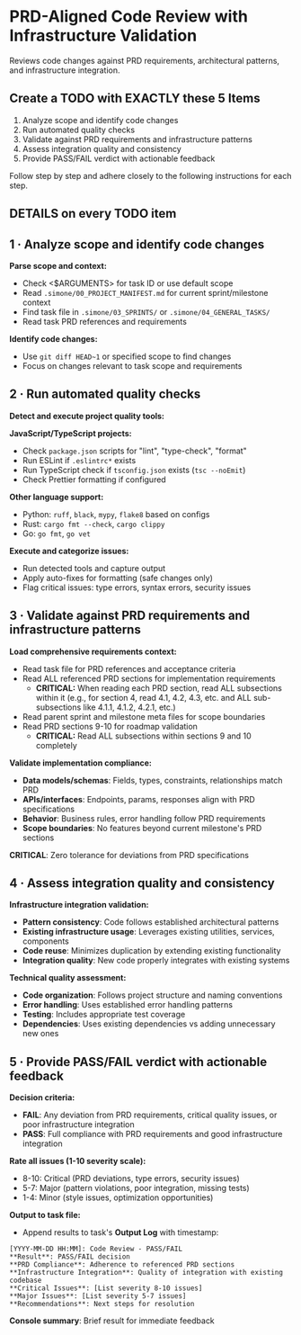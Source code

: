 # PRD-Aligned Code Review with Infrastructure Validation

Reviews code changes against PRD requirements, architectural patterns, and infrastructure integration.

## Create a TODO with EXACTLY these 5 Items

1. Analyze scope and identify code changes
2. Run automated quality checks
3. Validate against PRD requirements and infrastructure patterns  
4. Assess integration quality and consistency
5. Provide PASS/FAIL verdict with actionable feedback

Follow step by step and adhere closely to the following instructions for each step.

## DETAILS on every TODO item

## 1 · Analyze scope and identify code changes

**Parse scope and context:**
- Check <$ARGUMENTS> for task ID or use default scope
- Read `.simone/00_PROJECT_MANIFEST.md` for current sprint/milestone context  
- Find task file in `.simone/03_SPRINTS/` or `.simone/04_GENERAL_TASKS/`
- Read task PRD references and requirements

**Identify code changes:**
- Use `git diff HEAD~1` or specified scope to find changes
- Focus on changes relevant to task scope and requirements

## 2 · Run automated quality checks

**Detect and execute project quality tools:**

**JavaScript/TypeScript projects:**
- Check `package.json` scripts for "lint", "type-check", "format"
- Run ESLint if `.eslintrc*` exists
- Run TypeScript check if `tsconfig.json` exists (`tsc --noEmit`)
- Check Prettier formatting if configured

**Other language support:**
- Python: `ruff`, `black`, `mypy`, `flake8` based on configs
- Rust: `cargo fmt --check`, `cargo clippy`  
- Go: `go fmt`, `go vet`

**Execute and categorize issues:**
- Run detected tools and capture output
- Apply auto-fixes for formatting (safe changes only)
- Flag critical issues: type errors, syntax errors, security issues

## 3 · Validate against PRD requirements and infrastructure patterns

**Load comprehensive requirements context:**
- Read task file for PRD references and acceptance criteria
- Read ALL referenced PRD sections for implementation requirements
  - **CRITICAL:** When reading each PRD section, read ALL subsections within it (e.g., for section 4, read 4.1, 4.2, 4.3, etc. and ALL sub-subsections like 4.1.1, 4.1.2, 4.2.1, etc.)
- Read parent sprint and milestone meta files for scope boundaries
- Read PRD sections 9-10 for roadmap validation
  - **CRITICAL:** Read ALL subsections within sections 9 and 10 completely

**Validate implementation compliance:**
- **Data models/schemas**: Fields, types, constraints, relationships match PRD
- **APIs/interfaces**: Endpoints, params, responses align with PRD specifications
- **Behavior**: Business rules, error handling follow PRD requirements
- **Scope boundaries**: No features beyond current milestone's PRD sections

**CRITICAL**: Zero tolerance for deviations from PRD specifications

## 4 · Assess integration quality and consistency

**Infrastructure integration validation:**
- **Pattern consistency**: Code follows established architectural patterns
- **Existing infrastructure usage**: Leverages existing utilities, services, components
- **Code reuse**: Minimizes duplication by extending existing functionality
- **Integration quality**: New code properly integrates with existing systems

**Technical quality assessment:**
- **Code organization**: Follows project structure and naming conventions
- **Error handling**: Uses established error handling patterns
- **Testing**: Includes appropriate test coverage
- **Dependencies**: Uses existing dependencies vs adding unnecessary new ones

## 5 · Provide PASS/FAIL verdict with actionable feedback

**Decision criteria:**
- **FAIL**: Any deviation from PRD requirements, critical quality issues, or poor infrastructure integration
- **PASS**: Full compliance with PRD requirements and good infrastructure integration

**Rate all issues (1-10 severity scale):**
- 8-10: Critical (PRD deviations, type errors, security issues)  
- 5-7: Major (pattern violations, poor integration, missing tests)
- 1-4: Minor (style issues, optimization opportunities)

**Output to task file:**
- Append results to task's **Output Log** with timestamp:

```
[YYYY-MM-DD HH:MM]: Code Review - PASS/FAIL
**Result**: PASS/FAIL decision
**PRD Compliance**: Adherence to referenced PRD sections
**Infrastructure Integration**: Quality of integration with existing codebase  
**Critical Issues**: [List severity 8-10 issues]
**Major Issues**: [List severity 5-7 issues]
**Recommendations**: Next steps for resolution
```

**Console summary**: Brief result for immediate feedback
